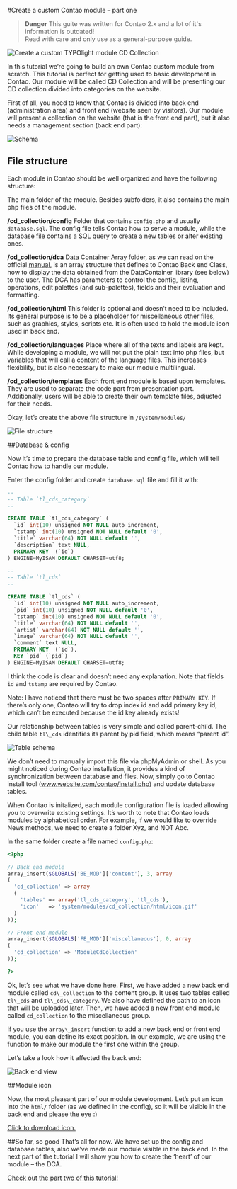 #Create a custom Contao module – part one  
  
> **Danger** This guite was written for Contao 2.x and a lot of it's information is outdated!  
 Read with care and only use as a general-purpose guide.
  
  
![Create a custom TYPOlight module CD Collection](assets/introimg.jpg)

In this tutorial we’re going to build an own Contao custom module from scratch. This tutorial is perfect for getting used to basic development in Contao. Our module will be called CD Collection and will be presenting our CD collection divided into categories on the website. 

First of all, you need to know that Contao is divided into back end (administration area) and front end (website seen by visitors). Our module will present a collection on the website (that is the front end part), but it also needs a management section (back end part):


![Schema](assets/schema.jpg)


## File structure


Each module in Contao should be well organized and have the following structure:

The main folder of the module. Besides subfolders, it also contains the main php files of the module.


**/cd_collection/config**
Folder that contains `config.php` and usually `database.sql`. The config file tells Contao how to serve a module, while the database file contains a SQL query to create a new tables or alter existing ones.

**/cd_collection/dca**
Data Container Array folder, as we can read on the official [manual](https://contao.org/en/manual/2.11/data-container-arrays.html), is an array structure that defines to Contao Back end Class, how to display the data obtained from the DataContainer library (see below) to the user. The DCA has parameters to control the config, listing, operations, edit palettes (and sub-palettes), fields and their evaluation and formatting.

**/cd_collection/html**
This folder is optional and doesn’t need to be included. Its general purpose is to be a placeholder for miscellaneous other files, such as graphics, styles, scripts etc. It is often used to hold the module icon used in back end.

**/cd_collection/languages**
Place where all of the texts and labels are kept. While developing a module, we will not put the plain text into php files, but variables that will call a content of the language files. This increases flexibility, but is also necessary to make our module multilingual.

**/cd_collection/templates**
Each front end module is based upon templates. They are used to separate the code part from presentation part. Additionally, users will be able to create their own template files, adjusted for their needs.

Okay, let’s create the above file structure in `/system/modules/`


![File structure](assets/file_structure1.jpg)


##Database & config

Now it’s time to prepare the database table and config file, which will tell Contao how to handle our module.

Enter the config folder and create `database.sql` file and fill it with:


```sql
--
-- Table `tl_cds_category`
--

CREATE TABLE `tl_cds_category` (
  `id` int(10) unsigned NOT NULL auto_increment,
  `tstamp` int(10) unsigned NOT NULL default '0',
  `title` varchar(64) NOT NULL default '',
  `description` text NULL,
  PRIMARY KEY  (`id`)
) ENGINE=MyISAM DEFAULT CHARSET=utf8;

--
-- Table `tl_cds`
--

CREATE TABLE `tl_cds` (
  `id` int(10) unsigned NOT NULL auto_increment,
  `pid` int(10) unsigned NOT NULL default '0',
  `tstamp` int(10) unsigned NOT NULL default '0',
  `title` varchar(64) NOT NULL default '',
  `artist` varchar(64) NOT NULL default '',
  `image` varchar(64) NOT NULL default '',
  `comment` text NULL,
  PRIMARY KEY  (`id`),
  KEY `pid` (`pid`)
) ENGINE=MyISAM DEFAULT CHARSET=utf8;
```

I think the code is clear and doesn’t need any explanation. Note that fields `id` and `tstamp` are required by Contao.

Note: I have noticed that there must be two spaces after `PRIMARY KEY`. If there’s only one, Contao will try to drop index id and add primary key id, which can’t be executed because the id key already exists!

Our relationship between tables is very simple and called parent-child. The child table `tl\_cds` identifies its parent by pid field, which means “parent id”.


![Table schema](assets/db_schema.jpg)

We don’t need to manually import this file via phpMyAdmin or shell. As you might noticed during Contao installation, it provides a kind of synchronization between database and files. Now, simply go to Contao install tool (www.website.com/contao/install.php) and update database tables.

When Contao is initalized, each module configuration file is loaded allowing you to overwrite existing settings. It’s worth to note that Contao loads modules by alphabetical order. For example, if we would like to override News methods, we need to create a folder Xyz, and NOT Abc.

In the same folder create a file named `config.php`:


```php
<?php

// Back end module
array_insert($GLOBALS['BE_MOD']['content'], 3, array
(
  'cd_collection' => array
  (
    'tables' => array('tl_cds_category', 'tl_cds'),
    'icon'   => 'system/modules/cd_collection/html/icon.gif'
  )
));

// Front end module
array_insert($GLOBALS['FE_MOD']['miscellaneous'], 0, array
(
  'cd_collection' => 'ModuleCdCollection'
));

?>
```

Ok, let’s see what we have done here. First, we have added a new back end module called `cd\_collection` to the content group. It uses two tables called `tl\_cds` and `tl\_cds\_category`. We also have defined the path to an icon that will be uploaded later. Then, we have added a new front end module called `cd_collection` to the miscellaneous group.

If you use the `array\_insert` function to add a new back end or front end module, you can define its exact position. In our example, we are using the function to make our module the first one within the group.

Let’s take a look how it affected the back end:


![Back end view](assets/backend1.jpg)


##Module icon

Now, the most pleasant part of our module development. Let’s put an icon into the `html/` folder (as we defined in the config), so it will be visible in the back end and please the eye :)

[Click to download icon.](assets/icon.gif)


##So far, so good
That’s all for now. We have set up the config and database tables, also we’ve made our module visible in the back end. In the next part of the tutorial I will show you how to create the ‘heart’ of our module – the DCA.


[Check out the part two of this tutorial!](part2.md)



